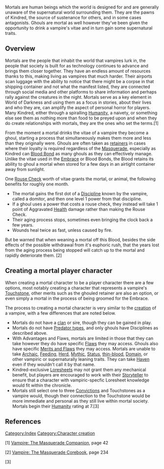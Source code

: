 Mortals are human beings which the world is designed for and are
generally unaware of the supernatural world surrounding them. They are
the pawns of Kindred, the source of sustenance for others, and in some
cases antagonists. Ghouls are mortal as well however they've been given
the opportunity to drink a vampire's vitae and in turn gain some
supernatural traits.

## Overview

Mortals are the people that inhabit the world that vampires lurk in, the
people that society is built for as technology continues to advance and
brings them closer together. They have an endless amount of resources
thanks to this, making living as vampires that much harder. Their
airports scan luggage with the ability to notice that there might be a
corpse in that shipping container and not what the manifest listed, they
are connected through social media and other platforms to share
information and perhaps rally against the creatures in the night.
Mortals serve as a key element in World of Darkness and using them as a
focus in stories, about their lives and who they are, can amplify the
aspect of personal horror for players. Many Kindred, either through a
spiralling
[Humanity](./humanity.md), a
naivety, or something else see them as nothing more than food to be
preyed upon and when they do create relationships with mortals, they are
the ones who set the terms.[1]

From the moment a mortal drinks the vitae of a vampire they become a
ghoul, starting a process that simultaneously makes them more and less
than they originally were. Ghouls are often taken as
[retainers](./merits_flaws.md#retainers) in cases where their loyalty is required
regardless of the
<a href="Masquerade" class="wikilink" title="Masquerade">Masquerade</a>,
especially as Kindred can
[Blood Bond](./blood_bond.md)
as many ghouls as they can effectively manage. Unlike the vitae used in
the <a href="Embrace" class="wikilink" title="Embrace">Embrace</a> or
Blood Bonds, the Blood retains its ability to ghoul a mortal when stored
for a few days in an airtight container away from sunlight.

One <a href="Rouse_Check" class="wikilink" title="Rouse Check">Rouse
Check</a> worth of vitae grants the mortal, or animal, the following
benefits for roughly one month.

- The mortal gains the first dot of a
  [Discipline](./disciplines.md)
  known by the vampire, called a domitor, and then one level 1 power
  from that discipline.
- If a ghoul uses a power that costs a rouse check, they instead will
  take 1 point of Aggravated
  [Health](./health.md) damage
  rather than making the Rouse Check.
- Their aging process stops, sometimes even bringing the clock back a
  few years.
- Wounds heal twice as fast, unless caused by fire.

But be warned that when weaning a mortal off this Blood, besides the
side effects of the possible withdrawal from it's euphoric rush, that
the years lost from the aging process being stopped will catch up to the
mortal and rapidly deteriorate them. [2]

## Creating a mortal player character

When creating a mortal character to be a player character there are a
few options, most notably creating a character that represents a
vampire's
<a href="Touchstone" class="wikilink" title="Touchstone">Touchstone</a>,
other merits such as the ghouled retainer are also an option, or even
simply a mortal in the process of being groomed for the Embrace.

The process to creating a mortal character is very similar to the
<a href="Character_creation" class="wikilink"
title="creation">creation</a> of a vampire, with a few differences that
are noted below.

- Mortals do not have a
  <a href="Clans" class="wikilink" title="clan">clan</a> or sire, though
  they can be gained in play.
- Mortals do not have <a href="Predator_types" class="wikilink"
  title="Predator types">Predator types</a>, and only ghouls have
  Disciplines as described above.
- With Advantages and Flaws, mortals are limited in those that they can
  take however they do have specific
  [Flaws](./merits_flaws.md#ghouls-and-mortals) they may access. Ghouls also have specific
  [Merits and Flaws](./merits_flaws.md#ghouls) they may access. Mortals
  are unable to take [Archaic](./merits_flaws.md#archaic),
  [Feeding](./merits_flaws.md#feeding),
  [Herd](./merits_flaws.md#herd),
  [Mythic](./merits_flaws.md#mythic),
  [Status](./merits_flaws.md#status),
  [thin-blood](./merits_flaws.md#thin-blood),
  <a href="Coterie_Backgrounds_and_Merits" class="wikilink"
  title="Domain">Domain</a>, or other vampiric or supernaturally leaning
  traits. They can take
  [Haven](./merits_flaws.md#haven) even if they wouldn't call it by that name.
- Kindred-exclusive
  [Loresheets](./loresheets.md)
  may not grant them any mechanical benefit, but players are encouraged
  to work with their <a href="Storyteller" class="wikilink"
  title="Storyteller">Storyteller</a> to ensure that a character with
  vampiric-specfic Loresheet knowledge would fit within the chronicle.
- Mortals still select one to three
  <a href="Conviction" class="wikilink"
  title="Convictions">Convictions</a> and Touchstones as a vampire
  would, though their connection to the Touchstone would be more
  immediate and personal as they still live within mortal society.
  Mortals begin their
  [Humanity](./humanity.md)
  rating at 7.[3]

## References

<a href="Category:Index" class="wikilink"
title="Category:Index">Category:Index</a>
<a href="Category:Character_creation" class="wikilink"
title="Category:Character creation">Category:Character creation</a>

[1] <a href="Vampire:_The_Masquerade_Companion" class="wikilink"
title="Vampire: The Masquerade Companion">Vampire: The Masquerade
Companion</a>, page 42

[2] <a href="Vampire:_The_Masquerade_Corebook" class="wikilink"
title="Vampire: The Masquerade Corebook">Vampire: The Masquerade
Corebook</a>, page 234

[3]
